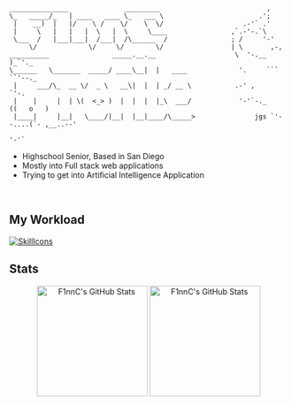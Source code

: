 ```
_______________              _________                           ,
\_   _____/_   | ____   ____ \_   ___ \                        .';
 |    __)  |   |/    \ /    \/    \  \/                    .-'` .'
 |     \   |   |   |  \   |  \     \____                ,`.-'-.`\
 \___  /   |___|___|  /___|  /\______  /                ; /     '-'
     \/             \/     \/        \/                 | \       ,-,
__________                _____.__.__                    \  '-.__   )_`'._
\______   \_______  _____/ ____\__|  |   ____             '.     ```      ``'--._
 |     ___/\_  __ \/  _ \   __\|  |  | _/ __ \           .-' ,                   `'-.
 |    |     |  | \(  <_> )  |  |  |  |_\  ___/            '-'`-._           ((   o   )
 |____|     |__|   \____/|__|  |__|____/\_____>               jgs `'--....(`- ,__..--'
                                                                          '-'`
```
- Highschool Senior, Based in San Diego 
- Mostly into Full stack web applications 
- Trying to get into Artificial Intelligence Application

<br>

## My Workload
[![SkillIcons](https://skillicons.dev/icons?i=py,java,js,html,css,tailwind,sass,docker,linux,ubuntu)](https://skillicons.dev)<br/>



## Stats

<div class="badges-githubstats">
  <p align="center">
    <img src="https://github-readme-stats.vercel.app/api?username=F1nnC&theme=tokyonight&show_icons=true&hide_border=true&count_private=true" alt="F1nnC's GitHub Stats" height="200" />
    <img src="https://github-readme-stats.vercel.app/api/top-langs/?username=F1nnC&theme=tokyonight&show_icons=true&hide_border=true&layout=compact" alt="F1nnC's GitHub Stats" height="200" />    
  </p>
</div>

<br>

